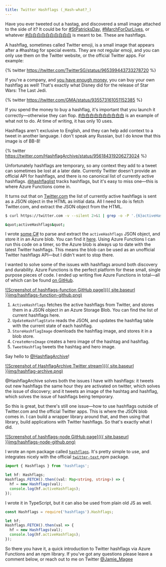 ```yaml
---
title: Twitter Hashflags (_Hash-what?_)
---
```


Have you ever tweeted out a hastag, and discovered a small image attached to the side of it? It could be for [#StPatricksDay](https://twitter.com/HashflagArchive/status/972005822388514818), [#MarchForOurLives](https://twitter.com/HashflagArchive/status/972170656912723969), or whatever [#白白白白白白白白白白](https://twitter.com/HashflagArchive/status/960529700442566656) is meant to be. These are hashflags.

A hashflag, sometimes called Twitter emoji, is a small image that appears after a #hashtag for special events. They are not regular emoji, and you can only use them on the Twitter website, or the official Twitter apps. For example:

{% twitter https://twitter.com/TwitterSG/status/965399443733278720 %}

If you're a company, and [you have enough money](http://www.adweek.com/digital/twitters-branded-emojis-come-million-dollar-commitment-169327/), you can buy your own hashflag as well! That's exactly what Disney did for the release of Star Wars: The Last Jedi.

{% twitter https://twitter.com/GMA/status/935573161051152385 %}

If you spend the money to buy a hashflag, it's important that you launch it correctly—otherwise they can flop. [#白白白白白白白白白白](https://twitter.com/HashflagArchive/status/960529700442566656) is an example of what not to do. At time of writing, it has only 10 uses.

Hashflags aren't exclusive to English, and they can help add context to a tweet in another language. I don't speak any Russian, but I do know that this image is of BB-8!

{% twitter https://twitter.com/HashflagArchive/status/956184319206273024 %}

Unfortunately hashflags are temporary, so any context they add to a tweet can sometimes be lost at a later date. Currently Twitter doesn't provide an official API for hashflags, and there is no canonical list of currently active hashflags. [@hashflaglist](https://twitter.com/hashflaglist) tracks hashflags, but it's easy to miss one—this is where Azure Functions come in.

It turns out that on [Twitter.com](https://twitter.com) the list of currently active hashflags is sent as a JSON object in the HTML as initial data. All I need to do is fetch Twitter.com, and extract the JSON object from the HTML.

```bash
$ curl https://twitter.com -v --silent 2>&1 | grep -o -P '.{6}activeHashflags.{6}'

&quot;activeHashflags&quot;
```

I wrote [some C#](https://github.com/JamieMagee/hashflags-function/blob/master/hashflags/ActiveHashflags.cs) to parse and extract the `activeHashflags` JSON object, and store it in an Azure blob. You can find it [here](https://hashflags.blob.core.windows.net/json/activeHashflags). Using Azure Functions I can run this code on a timer, so the Azure blob is always up to date with the latest Twitter hashflags. This means the blob can be used as an unofficial Twitter hashflags API—but I didn't want to stop there.

I wanted to solve some of the issues with hashflags around both discovery and durability. Azure Functions is the perfect platform for these small, single purpose pieces of code. I ended up writing five Azure Functions in total—all of which can be found [on GitHub](https://github.com/JamieMagee/hashflags-function).

[![Screenshot of hashflags-function GitHub page]({{ site.baseurl }}img/hashflags-function-github.png)](https://github.com/JamieMagee/hashflags-function)

1.  `ActiveHashflags` fetches the active hashflags from Twitter, and stores them in a JSON object in an Azure Storage Blob. You can find the list of current hashflags here.
2.  `UpdateHashflagState` reads the JSON, and updates the hashflag table with the current state of each hashflag.
3.  `StoreHashflagImage` downloads the hashflag image, and stores it in a blob store.
4.  `CreateHeroImage` creates a hero image of the hashtag and hashflag.
5.  `TweetHashflag` tweets the hashtag and hero image.

Say hello to [@HashflagArchive](https://twitter.com/HashflagArchive)!

[![Screenshot of HashflagArchive Twitter stream]({{ site.baseurl }}img/hashflag-archive.png)](https://twitter.com/HashflagArchive)

@HashflagArchive solves both the issues I have with hashflags: it tweets out new hashflags the same hour they are activated on twitter, which solves the issue of discovery; and it tweets an image of the hashtag and hashflag, which solves the issue of hashflags being temporary.

So this is great, but there's still one issue—how to use hashflags outside of Twitter.com and the official Twitter apps. This is where the JSON blob comes in. I can build a wrapper library around that, and then using that library, build applications with Twitter hashflags. So that's exactly what I did.

[![Screenshot of hashflags-node GitHub page]({{ site.baseurl }}img/hashflags-node-github.png)](https://github.com/JamieMagee/hashflags-node)

I wrote an npm package called [`hashflags`](https://www.npmjs.com/package/hashflags). It's pretty simple to use, and integrates nicely with the official [`twitter-text` ](https://www.npmjs.com/package/twitter-text) npm package.

```ts
import { Hashflags } from 'hashflags';

let hf: Hashflags;
Hashflags.FETCH().then((val: Map<string, string>) => {
  hf = new Hashflags(val);
  console.log(hf.activeHashflags);
});
```

I wrote it in TypeScript, but it can also be used from plain old JS as well.

```js
const Hashflags = require('hashflags').Hashflags;

let hf;
Hashflags.FETCH().then(val => {
  hf = new Hashflags(val);
  console.log(hf.activeHashflags);
});
```

So there you have it, a quick introduction to Twitter hashflags via Azure Functions and an npm library. If you've got any questions please leave a comment below, or reach out to me on Twitter [@Jamie_Magee](https://twitter.com/Jamie_Magee)
